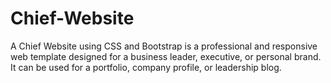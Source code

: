 # Chief-Website
A Chief Website using CSS and Bootstrap is a professional and responsive web template designed for a business leader, executive, or personal brand. It can be used for a portfolio, company profile, or leadership blog.

